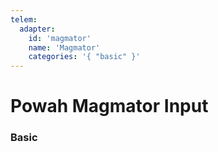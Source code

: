 ```yaml
---
telem:
  adapter:
    id: 'magmator'
    name: 'Magmator'
    categories: '{ "basic" }'
---
```


<script setup>
  import { data as metrics } from './common/metrics.data.ts'
</script>

# Powah Magmator Input <RepoLink path="lib/input/powah/MagmatorInputAdapter.lua" />

<!--@include: ./common/preamble.md -->

### Basic

<MetricTable
  prefix="powahmagmator:"
  :metrics="[
    { name: 'burning',        value: '0 or 1'               },
    { name: 'fluid',          value: '0.0 - inf', unit: 'B' },
    { name: 'fluid_capacity', value: '0.0 - inf', unit: 'B' },
    ...metrics.energy.basic
  ]"
/>